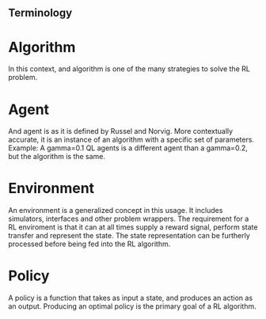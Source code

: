 ## Terminology
# Algorithm
In this context, and algorithm is one of the many
strategies to solve the RL problem.

# Agent
And agent is as it is defined by Russel and Norvig.
More contextually accurate, it is an instance of an
algorithm with a specific set of parameters.
Example: A gamma=0.1 QL agents is a different agent
than a gamma=0.2, but the algorithm is the same.

# Environment
An environment is a generalized concept in this usage.
It includes simulators, interfaces and other problem
wrappers. The requirement for a RL enviroment is that
it can at all times supply a reward signal, perform
state transfer and represent the state. The state 
representation can be furtherly processed before being
fed into the RL algorithm.

# Policy
A policy is a function that takes as input a state, and
produces an action as an output. Producing an optimal 
policy is the primary goal of a RL algorithm.